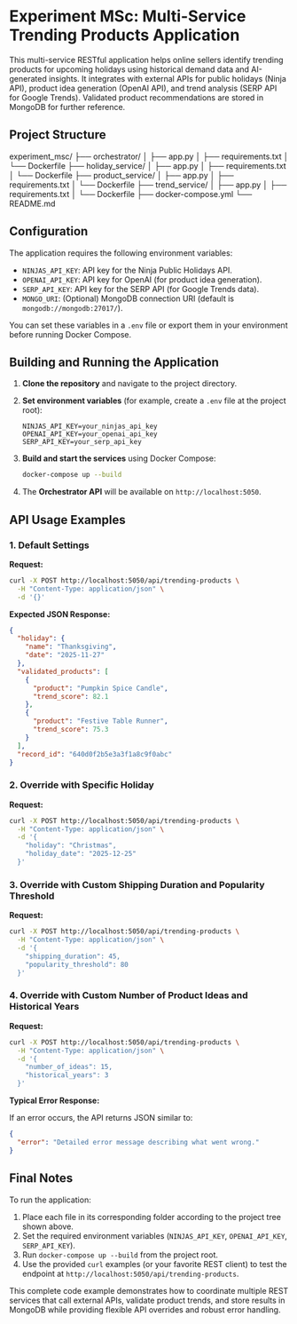 # Experiment MSc: Multi-Service Trending Products Application

This multi-service RESTful application helps online sellers identify trending products for upcoming holidays using historical demand data and AI-generated insights. It integrates with external APIs for public holidays (Ninja API), product idea generation (OpenAI API), and trend analysis (SERP API for Google Trends). Validated product recommendations are stored in MongoDB for further reference.

## Project Structure

experiment_msc/
├── orchestrator/
│   ├── app.py
│   ├── requirements.txt
│   └── Dockerfile
├── holiday_service/
│   ├── app.py
│   ├── requirements.txt
│   └── Dockerfile
├── product_service/
│   ├── app.py
│   ├── requirements.txt
│   └── Dockerfile
├── trend_service/
│   ├── app.py
│   ├── requirements.txt
│   └── Dockerfile
├── docker-compose.yml
└── README.md


## Configuration

The application requires the following environment variables:

- `NINJAS_API_KEY`: API key for the Ninja Public Holidays API.
- `OPENAI_API_KEY`: API key for OpenAI (for product idea generation).
- `SERP_API_KEY`: API key for the SERP API (for Google Trends data).
- `MONGO_URI`: (Optional) MongoDB connection URI (default is `mongodb://mongodb:27017/`).

You can set these variables in a `.env` file or export them in your environment before running Docker Compose.

## Building and Running the Application

1. **Clone the repository** and navigate to the project directory.
2. **Set environment variables** (for example, create a `.env` file at the project root):

    ```env
    NINJAS_API_KEY=your_ninjas_api_key
    OPENAI_API_KEY=your_openai_api_key
    SERP_API_KEY=your_serp_api_key
    ```

3. **Build and start the services** using Docker Compose:

    ```bash
    docker-compose up --build
    ```

4. The **Orchestrator API** will be available on `http://localhost:5050`.

## API Usage Examples

### 1. Default Settings

**Request:**

```bash
curl -X POST http://localhost:5050/api/trending-products \
  -H "Content-Type: application/json" \
  -d '{}'
```

**Expected JSON Response:**
```json
{
  "holiday": {
    "name": "Thanksgiving",
    "date": "2025-11-27"
  },
  "validated_products": [
    {
      "product": "Pumpkin Spice Candle",
      "trend_score": 82.1
    },
    {
      "product": "Festive Table Runner",
      "trend_score": 75.3
    }
  ],
  "record_id": "640d0f2b5e3a3f1a8c9f0abc"
}
```

### 2. Override with Specific Holiday

**Request:**
```bash
curl -X POST http://localhost:5050/api/trending-products \
  -H "Content-Type: application/json" \
  -d '{
    "holiday": "Christmas",
    "holiday_date": "2025-12-25"
  }'
```

### 3. Override with Custom Shipping Duration and Popularity Threshold
**Request:**
```bash
curl -X POST http://localhost:5050/api/trending-products \
  -H "Content-Type: application/json" \
  -d '{
    "shipping_duration": 45,
    "popularity_threshold": 80
  }'
```

### 4. Override with Custom Number of Product Ideas and Historical Years
**Request:**
```bash
curl -X POST http://localhost:5050/api/trending-products \
  -H "Content-Type: application/json" \
  -d '{
    "number_of_ideas": 15,
    "historical_years": 3
  }'
```

**Typical Error Response:**

If an error occurs, the API returns JSON similar to:
```json
{
  "error": "Detailed error message describing what went wrong."
}
```

## Final Notes

To run the application:

1. Place each file in its corresponding folder according to the project tree shown above.
2. Set the required environment variables (`NINJAS_API_KEY`, `OPENAI_API_KEY`, `SERP_API_KEY`).
3. Run `docker-compose up --build` from the project root.
4. Use the provided `curl` examples (or your favorite REST client) to test the endpoint at `http://localhost:5050/api/trending-products`.

This complete code example demonstrates how to coordinate multiple REST services that call external APIs, validate product trends, and store results in MongoDB while providing flexible API overrides and robust error handling.
